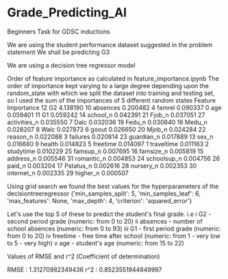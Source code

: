 # Grade_Predicting_AI
Beginners Task for GDSC inductions

We are using the student performance dataset suggested in the problem statement
We shall be predicting G3

We are using a decision tree regressor model

Order of feature importance as calculated in feature_importance.ipynb
The order of importance kept varying to a large degree depending upon the random_state with which we split the dataset into training and 
testing set, so I used the sum of the importances of 5 different random states
         Feature  Importance
12            G2    4.138190
10      absences    0.200482
4         famrel    0.090337
0            age    0.059401
11            G1    0.059242
14      school_n    0.042391
21        Fjob_n    0.037051
27  activities_n    0.035550
7           Dalc    0.032036
19        Fedu_n    0.030840
18        Medu_n    0.028207
8           Walc    0.027873
6          goout    0.026650
20        Mjob_n    0.024284
22      reason_n    0.022088
3       failures    0.020814
23    guardian_n    0.017889
13         sex_n    0.016680
9         health    0.014823
5       freetime    0.014097
1     traveltime    0.011163
2      studytime    0.010229
25      famsup_n    0.007695
16     famsize_n    0.005819
15     address_n    0.005546
31    romantic_n    0.004853
24   schoolsup_n    0.004756
26        paid_n    0.003204
17     Pstatus_n    0.002616
28     nursery_n    0.002353
30    internet_n    0.002335
29      higher_n    0.000507


Using grid search we found the best values for the hyperparameters of the decisiontreeregressor
{'min_samples_split': 5, 'min_samples_leaf': 6, 'max_features': None, 'max_depth': 4, 'criterion': 'squared_error'}

Let's use the top 5 of these to predict the student's final grade. i.e
i G2 - second period grade (numeric: from 0 to 20)
ii absences - number of school absences (numeric: from 0 to 93)
iii G1 - first period grade (numeric: from 0 to 20)
iv freetime - free time after school (numeric: from 1 - very low to 5 - very high)
v age - student's age (numeric: from 15 to 22)

Values of RMSE and r^2 (Coefficient of determination)

RMSE : 1.31270982349436 
 r^2 : 0.8523551944849997